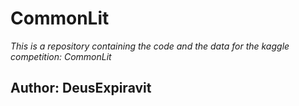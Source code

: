 # CommonLit

_This is a repository containing the code and the data for the kaggle competition: CommonLit_

## Author: DeusExpiravit ##
